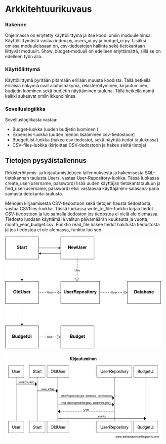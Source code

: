 # Arkkitehtuurikuvaus

### Rakenne
Ohjelmassa on eriytetty käyttöliittymä ja itse koodi omiin moduuleihinsa. Käyttöliittymästä vastaa index.py, users_ui.py ja budget_ui.py. Lisäksi omissa moduuleissaan on, csv-tiedostojen hallinta sekä tietokantaan liittyvät moduulit. Show_budget-moduuli on edelleen eriyttämättä, sillä se on edelleen työn alla.

### Käyttöliittymä
Käyttöliittymä pyritään pitämään erillään muusta koodista. Tällä hetkellä erilaisia näkymiä ovat aloitusnäkymä, rekisteröityminen, kirjautuminen, budjetin luominen sekä budjetin näyttäminen tauluna. Tällä hetkellä nämä kaikki aukeavat omiin ikkunoihinsa.

### Sovelluslogiikka
Sovelluslogiikasta vastaa:
- Budget-luokka (uuden budjetin luominen )
- Expenses-luokka (uuden menon lisääminen csv-tiedostoon)
- BudgetList-luokka (hakee csv tiedostot, sekä näyttää tiedot taulukossa)
- CSV-files-luokka (kirjoittaa CSV-tiedostoon ja hakee sieltä tietoja)

## Tietojen pysyäistallennus
Rekisteröitymis- ja kirjautumistietojen tallennuksesta ja hakemisesta SQL-tietokannan taulusta Users, vastaa User-Repository-luokka. Tässä luokassa create_user(username, password) lisää uuden käyttäjän tietokantatauluun ja find_user(username, password) etsii vastaavaa käyttäjänimi-salasana-paria samasta tietokanta-taulusta.

Menojen kirjaamisesta CSV-tiedostoon sekä tietojen hausta tiedostosta, vastaa CSVfiles-luokka. Tässä luokassa write_to_file-funktio kirjaa tiedot CSV-tiedostoon ja luo samalla tiedoston jos tiedostoa ei vielä ole olemassa. Tiedosto luodaan käyttämällä valitun päivämäärän kuukautta ja vuotta, month_year_budget.csv. Funktio read_file hakee tiedot halutusta tiedostosta ja jos tiedostoa ei ole olemassa, funktio luo sen.


![Luokkakaavio](./kuvat/luokkakaavio.drawio.png)

![Sekvenssikaavio](./kuvat/kirjautuminen.png)

